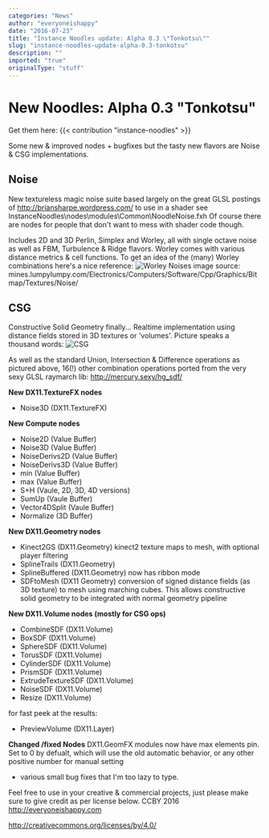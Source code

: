 ```yaml
---
categories: "News"
author: "everyoneishappy"
date: "2016-07-23"
title: "Instance Noodles update: Alpha 0.3 \"Tonkotsu\""
slug: "instance-noodles-update-alpha-0.3-tonkotsu"
description: ""
imported: "true"
originalType: "stuff"
---
```



#  New Noodles: Alpha 0.3 "Tonkotsu"
Get them here:
{{< contribution "instance-noodles" >}}

Some new & improved nodes + bugfixes but the tasty new flavors are Noise & CSG implementations.

##  Noise
New textureless magic noise suite based largely on the great GLSL postings of http://briansharpe.wordpress.com/
to use in a shader see InstanceNoodles\nodes\modules\Common\NoodleNoise.fxh
Of course there are nodes for people that don't want to mess with shader code though.

Includes 2D and 3D Perlin, Simplex and Worley, all with single octave noise as well as FBM, Turbulence & Ridge flavors.  Worley comes with various distance metrics & cell functions.  To get an idea of the (many) Worley combinations here's a nice reference: 
![Worley Noises](VoronoiClamped.gif) 
image source: mines.lumpylumpy.com/Electronics/Computers/Software/Cpp/Graphics/Bitmap/Textures/Noise/


##  CSG
Constructive Solid Geometry finally...  Realtime implementation using distance fields stored in 3D textures or 'volumes'.  Picture speaks a thousand words:
![CSG](Csg_tree.png) 



As well as the standard Union, Intersection & Difference operations as pictured above, 16(!) other combination operations ported from the very sexy GLSL raymarch lib: http://mercury.sexy/hg_sdf/

**New DX11.TextureFX nodes**
* Noise3D (DX11.TextureFX)

**New Compute nodes**
* Noise2D (Value Buffer)
* Noise3D (Value Buffer)
* NoiseDerivs2D (Value Buffer)
* NoiseDerivs3D (Value Buffer)
* min (Value Buffer)
* max (Value Buffer)
* S+H (Vaule, 2D, 3D, 4D versions)
* SumUp (Vaule Buffer)
* Vector4DSplit (Vaule Buffer)
* Normalize (3D Buffer)

**New DX11.Geometry nodes**

* Kinect2GS (DX11.Geometry) kinect2 texture maps to mesh, with optional player filtering
* SplineTrails (DX11.Geometry)
* SplineBuffered (DX11.Geometry) now has ribbon mode
* SDFtoMesh (DX11 Geometry) conversion of signed distance fields (as 3D texture) to mesh using marching cubes.  This allows constructive solid geometry to be integrated with normal geometry pipeline


**New DX11.Volume nodes (mostly for CSG ops)**
* CombineSDF (DX11.Volume) 
* BoxSDF (DX11.Volume)
* SphereSDF (DX11.Volume)
* TorusSDF (DX11.Volume)
* CylinderSDF (DX11.Volume)
* PrismSDF (DX11.Volume)
* ExtrudeTextureSDF (DX11.Volume)
* NoiseSDF (DX11.Volume)
* Resize (DX11.Volume)

for fast peek at the results:
* PreviewVolume (DX11.Layer)

**Changed /fixed Nodes**
DX11.GeomFX modules now have max elements pin.  Set to 0 by defualt, which will use the old automatic behavior, or any other positive number for manual setting

+ various small bug fixes that I'm too lazy to type.

Feel free to use in your creative & commercial projects, just please make sure to give credit as per license below.
CCBY 2016 http://everyoneishappy.com

http://creativecommons.org/licenses/by/4.0/